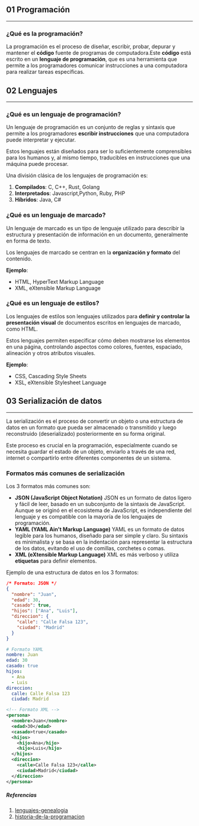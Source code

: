 ## 01 Programación
---
### ¿Qué es la programación?
La programación es el proceso de diseñar, escribir, probar, depurar y mantener el **código** fuente de programas de computadora.Este **código** está escrito en un **lenguaje de programación**, que es una herramienta que permite a los programadores comunicar instrucciones a una computadora para realizar tareas específicas.

## 02 Lenguajes
---
### ¿Qué es un lenguaje de programación?
Un lenguaje de programación es un conjunto de reglas y sintaxis que permite a los programadores **escribir instrucciones** que una computadora puede interpretar y ejecutar.

Estos lenguajes están diseñados para ser lo suficientemente comprensibles para los humanos y, al mismo tiempo, traducibles en instrucciones que una máquina puede procesar.

Una división clásica de los lenguajes de programación es:
1. **Compilados**: C, C++, Rust, Golang
2. **Interpretados**: Javascript,Python, Ruby, PHP
3. **Híbridos**: Java, C#

### ¿Qué es un lenguaje de marcado?
Un lenguaje de marcado es un tipo de lenguaje utilizado para describir la estructura y presentación de información en un documento, generalmente en forma de texto. 

Los lenguajes de marcado se centran en la **organización y formato** del contenido.

**Ejemplo**: 
- HTML, HyperText Markup Language
- XML, eXtensible Markup Language

### ¿Qué es un lenguaje de estilos?
Los lenguajes de estilos son lenguajes utilizados para **definir y controlar la presentación visual** de documentos escritos en lenguajes de marcado, como HTML.

Estos lenguajes permiten especificar cómo deben mostrarse los elementos en una página, controlando aspectos como colores, fuentes, espaciado, alineación y otros atributos visuales.

**Ejemplo**: 
- CSS, Cascading Style Sheets
- XSL, eXtensible Stylesheet Language

## 03 Serialización de datos
---
La serialización es el proceso de convertir un objeto o una estructura de datos en un formato que pueda ser almacenado o transmitido y luego reconstruido (deserializado) posteriormente en su forma original. 

Este proceso es crucial en la programación, especialmente cuando se necesita guardar el estado de un objeto, enviarlo a través de una red, internet o compartirlo entre diferentes componentes de un sistema.

### Formatos más comunes de serialización

Los 3 formatos más comunes son:

- **JSON (JavaScript Object Notation)**
  JSON es un formato de datos ligero y fácil de leer, basado en un subconjunto de la sintaxis de JavaScript. 
  Aunque se originó en el ecosistema de JavaScript, es independiente del lenguaje y es compatible con la mayoría de los lenguajes de programación.
- **YAML (YAML Ain't Markup Language)**
  YAML es un formato de datos legible para los humanos, diseñado para ser simple y claro. 
  Su sintaxis es minimalista y se basa en la indentación para representar la estructura de los datos, evitando el uso de comillas, corchetes o comas.
- **XML (eXtensible Markup Language)**
  XML es más verboso y utiliza **etiquetas** para definir elementos. 

Ejemplo de una estructura de datos en los 3 formatos:
```json
/* Formato: JSON */
{
  "nombre": "Juan",
  "edad": 30,
  "casado": true,
  "hijos": ["Ana", "Luis"],
  "direccion": {
    "calle": "Calle Falsa 123",
    "ciudad": "Madrid"
  }
}
```
```yaml
# Formato YAML
nombre: Juan
edad: 30
casado: true
hijos:
  - Ana
  - Luis
direccion:
  calle: Calle Falsa 123
  ciudad: Madrid
```
```xml
<!-- Formato XML -->
<persona>
  <nombre>Juan</nombre>
  <edad>30</edad>
  <casado>true</casado>
  <hijos>
    <hijo>Ana</hijo>
    <hijo>Luis</hijo>
  </hijos>
  <direccion>
    <calle>Calle Falsa 123</calle>
    <ciudad>Madrid</ciudad>
  </direccion>
</persona>
```

##### Referencias
1. [lenguajes-genealogia](https://www.mclibre.org/consultar/python/otros/lenguajes-programacion.html#lenguajes-genealogia)
2. [historia-de-la-programacion](https://devcamp.es/historia-de-la-programacion-que-es-y-como-ha-evolucionado-con-los-anos/)